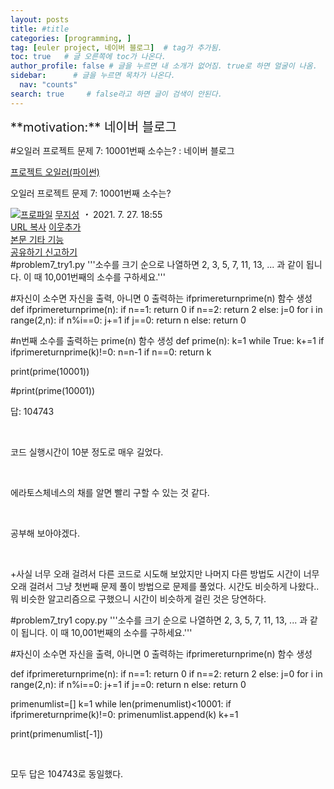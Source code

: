 ```yaml
---
layout: posts
title: #title
categories: [programming, ]
tag: [euler project, 네이버 블로그]  # tag가 추가됨.
toc: true   # 글 오른쪽에 toc가 나온다.
author_profile: false # 글을 누르면 내 소개가 없어짐. true로 하면 얼굴이 나옴.
sidebar:      # 글을 누르면 목차가 나온다.
  nav: "counts" 
search: true     # false라고 하면 글이 검색이 안된다.
---
```


<div class="notice--info" markdown="1" style='font-size: 20px'>
**motivation:** 네이버 블로그 
</div>



#오일러 프로젝트 문제 7: 10001번째 소수는? : 네이버 블로그
<div class="wrap_rabbit pcol2 _param(1) _postViewArea222447583446" id="post-view222447583446">
<!-- Rabbit HTML --><div class="se-viewer se-theme-default" lang="ko-KR">
<!-- SE_DOC_HEADER_START -->
<div class="se-component se-documentTitle se-l-default" id="SE-2c6c839a-4f6e-4866-b9eb-31861e909917">
<div class="se-component-content">
<div class="se-section se-section-documentTitle se-l-default se-section-align-left">
<!-- -->
<div class="blog2_series">
<a class="pcol2" href="/PostList.naver?blogId=wys000112&amp;categoryNo=10&amp;from=postList" onclick="nclk_v2(this,'pst.category','','');">프로젝트 오일러(파이썬)</a>
</div>
<div class="pcol1">
<!-- -->
<div class="se-module se-module-text se-title-text">
<p class="se-text-paragraph se-text-paragraph-align-" id="SE-361afae5-d33b-479a-a33f-4773171a9720" style=""><span class="se-fs- se-ff-" id="SE-b7c6d73f-08f9-4216-9aa4-c0bfef95bb20" style=""><!-- -->오일러 프로젝트 문제 7: 10001번째 소수는?<!-- --></span></p> </div>
<!-- -->
</div>
<div class="blog2_container">
<span class="writer">
<span class="area_profile"><a class="link" href="https://blog.naver.com/wys000112" onclick="nclk_v2(this,'pst.profile','','');" target="_top"><img alt="프로파일" class="img" src="https://blogpfthumb-phinf.pstatic.net/MjAyMjA1MjVfMTA0/MDAxNjUzNDcxMTU4NTkw.MKx5XZzKhkVnSwLw5O1NM-J45hdDNIrADB_V9VVQBOAg.OkL09v5VWJCO9xIBu4VTEzVASngUXGDvkf4D_exCZsEg.PNG.wys000112/%EB%AC%B4%EC%A7%80%EC%84%B1.png/%25EB%25AC%25B4%25EC%25A7%2580%25EC%2584%25B1.png?type=s1"/></a></span>
<span class="nick"><a class="link pcol2" href="https://blog.naver.com/wys000112" onclick="nclk_v2(this,'pst.username','','');" target="_top">무지성</a></span>
</span>
<i class="dot"> ・ </i>
<span class="se_publishDate pcol2">2021. 7. 27. 18:55</span>
</div>
<div class="blog2_post_function">
<a class="url pcol2 _setClipboard _returnFalse _se3copybtn _transPosition" href="#" id="copyBtn_222447583446" style="cursor:pointer;" title="https://blog.naver.com/wys000112/222447583446">URL 복사</a>
<a class="btn_buddy btn_addbuddy pcol2 _buddy_popup_btn _returnFalse" href="#" onclick="nclk_v2(this,'pst.addnei','','');"><i class="ico"></i> 이웃추가<i class="aline"></i></a>
<div class="overflow_menu">
<a area-expanded="false" area-haspopup="true" class="btn_overflow_menu _open_overflowmenu pcol2 _param(222447583446) _returnFalse" href="#" role="button"><span class="blind">본문 기타 기능</span></a>
<div area-hidden="true" class="lyr_overflow_menu" id="overflowmenu-222447583446">
<a class="naver-splugin btn_splugin share _title_share" data-canonical-url="https://blog.naver.com/wys000112/222447583446" data-likecontentsid="wys000112_222447583446" data-likeserviceid="BLOG" data-logdomain="https://proxy.blog.naver.com/spi/v1/api/shareLog" data-me-display="off" data-oninitialize="splugin_oninitialize(1);" data-option="{baseElement:'_title_spiButton', layerPosition:'outside-bottom', align:'right', marginLeft:0, marginTop:4}" data-style="unity" data-url="https://blog.naver.com/wys000112/222447583446" href="#" id="_title_spiButton" onclick="return false;">
                   공유하기
                <span class="ico_share _title_share_icon"></span>
</a>
<a class="_report _param(https://srp2.naver.com/report?svc=BLG&amp;exit=close&amp;ctype=AA01&amp;cwriterenc=k7w7hKmnnFZy0oe5fteSDGx%2B%2BHJsNcysaIIQUJgep4Y%3D&amp;ctitle=%EC%98%A4%EC%9D%BC%EB%9F%AC%20%ED%94%84%EB%A1%9C%EC%A0%9D%ED%8A%B8%20%EB%AC%B8%EC%A0%9C%207%3A%2010001%EB%B2%88%EC%A7%B8%20%EC%86%8C%EC%88%98%EB%8A%94%3F&amp;cwriter=wys0*****&amp;dark=disable&amp;memtype=Y&amp;env=pc&amp;cnickname=wys0*****&amp;vsvc=BLG&amp;cid=wys000112%40%4051896191%40%40mylog%40%40222447583446) _returnFalse" href="#">신고하기<span class="ico_report"></span></a>
</div>
</div>
<input alt="url" class="copyTargetUrl" style="display:none;" title="URL 복사" type="text" value="https://blog.naver.com/wys000112/222447583446"/>
</div>
<!-- -->
</div>
</div>
</div>
<!-- B2C 상품 -->
<!-- _BLOG_CONTENTS_HEADER_TAIL -->
<!-- SE_DOC_HEADER_END -->
<div class="se-main-container">
<div class="se-component se-code se-l-code_stripe" id="SE-191291b0-7481-4c1b-b7eb-2a8ed0275351">
<div class="se-component-content">
<div class="se-section se-section-code se-l-code_stripe">
<div class="se-module se-module-code se-fs-fs13">
<div class="se-code-source">
<div class="__se_code_view language-javascript">#problem7_try1.py
'''소수를 크기 순으로 나열하면 2, 3, 5, 7, 11, 13, ... 과 같이 됩니다.
이 때 10,001번째의 소수를 구하세요.'''

#자신이 소수면 자신을 출력, 아니면 0 출력하는 ifprimereturnprime(n) 함수 생성
def ifprimereturnprime(n):
    if n==1: return 0
    if n==2: return 2
    else:
        j=0
        for i in range(2,n):
            if n%i==0: j+=1
        if j==0: return n
        else: return 0


#n번째 소수를 출력하는 prime(n) 함수 생성
def prime(n):
    k=1
    while True:
        k+=1
        if ifprimereturnprime(k)!=0:
            n=n-1
        if n==0: return k

print(prime(10001))

#print(prime(10001))</div>
</div>
</div>
</div>
</div>
<script class="__se_module_data" data-module='{"type":"v2_code", "id" : "SE-191291b0-7481-4c1b-b7eb-2a8ed0275351"}' type="text/data"></script>
</div> <div class="se-component se-text se-l-default" id="SE-5ce12929-4f03-4ffd-b9fd-4278e10d5b3f">
<div class="se-component-content">
<div class="se-section se-section-text se-l-default">
<div class="se-module se-module-text">
<!-- SE-TEXT { --><p class="se-text-paragraph se-text-paragraph-align-" id="SE-5e379533-2675-4502-966d-758b7bf7afb3" style=""><span class="se-fs- se-ff-" id="SE-f2fcd75b-5785-491f-b4ca-3ca5bc7dd569" style="">답: 104743</span></p><!-- } SE-TEXT --><!-- SE-TEXT { --><p class="se-text-paragraph se-text-paragraph-align-" id="SE-2dd913b0-77a5-4cd9-96b0-c9bb5763ad34" style=""><span class="se-fs- se-ff-" id="SE-fec04b1b-33bd-4359-9347-4b1a05ead7ae" style="">​</span></p><!-- } SE-TEXT --><!-- SE-TEXT { --><p class="se-text-paragraph se-text-paragraph-align-" id="SE-0c801081-101c-43bf-a45e-494fe229777d" style=""><span class="se-fs- se-ff-" id="SE-2f86b1d6-be0a-4a37-a3e4-8e07f589c57f" style="">코드 실행시간이 10분 정도로 매우 길었다.</span></p><!-- } SE-TEXT --><!-- SE-TEXT { --><p class="se-text-paragraph se-text-paragraph-align-" id="SE-24e6db12-1792-4e19-860d-5f760e0269cc" style=""><span class="se-fs- se-ff-" id="SE-2490ea27-9e1c-4481-a13e-5ebcfada613b" style="">​</span></p><!-- } SE-TEXT --><!-- SE-TEXT { --><p class="se-text-paragraph se-text-paragraph-align-" id="SE-7beef4d2-a97d-4ff5-ac50-174f0abed85c" style=""><span class="se-fs- se-ff-" id="SE-b78111e1-6131-4d49-ad3e-6790a50af8e6" style="">에라토스체네스의 채를 알면 빨리 구할 수 있는 것 같다.</span></p><!-- } SE-TEXT --><!-- SE-TEXT { --><p class="se-text-paragraph se-text-paragraph-align-" id="SE-e9681989-b653-4904-ba3a-46b5e0008775" style=""><span class="se-fs- se-ff-" id="SE-e92bae04-6e04-4f0c-bde1-bdead9948977" style="">​</span></p><!-- } SE-TEXT --><!-- SE-TEXT { --><p class="se-text-paragraph se-text-paragraph-align-" id="SE-26627429-74a3-4321-abc1-3d99a93eea57" style=""><span class="se-fs- se-ff-" id="SE-a8813e5d-26c4-4c15-83e4-94bc3e5a174e" style="">공부해 보아야겠다.</span></p><!-- } SE-TEXT --><!-- SE-TEXT { --><p class="se-text-paragraph se-text-paragraph-align-" id="SE-57a821ed-427f-445a-bc01-cc9ce2be2aff" style=""><span class="se-fs- se-ff-" id="SE-57122743-c776-47f3-838f-d2c2125e2182" style="">​</span></p><!-- } SE-TEXT --><!-- SE-TEXT { --><p class="se-text-paragraph se-text-paragraph-align-" id="SE-1ae2c689-6d6a-4ccd-abd2-24d2b028ca61" style=""><span class="se-fs- se-ff-" id="SE-da3d3967-cce0-4df1-b0a6-e169ac25e7dd" style="">+사실 너무 오래 걸려서 다른 코드로 시도해 보았지만 나머지 다른 방법도 시간이 너무 오래 걸려서 그냥 첫번째 문제 풀이 방법으로 문제를 풀었다. 시간도 비슷하게 나왔다..뭐 비슷한 알고리즘으로 구했으니 시간이 비슷하게 걸린 것은 당연하다.</span></p><!-- } SE-TEXT -->
</div>
</div>
</div>
</div> <div class="se-component se-code se-l-code_stripe" id="SE-1b4080d1-7da6-4cc7-a78a-58c42e916476">
<div class="se-component-content">
<div class="se-section se-section-code se-l-code_stripe">
<div class="se-module se-module-code se-fs-fs13">
<div class="se-code-source">
<div class="__se_code_view language-javascript">#problem7_try1 copy.py
'''소수를 크기 순으로 나열하면 2, 3, 5, 7, 11, 13, ... 과 같이 됩니다.
이 때 10,001번째의 소수를 구하세요.'''

#자신이 소수면 자신을 출력, 아니면 0 출력하는 ifprimereturnprime(n) 함수 생성

def ifprimereturnprime(n):
    if n==1: return 0
    if n==2: return 2
    else:
        j=0
        for i in range(2,n):
            if n%i==0: j+=1
        if j==0: return n
        else: return 0

primenumlist=[]
k=1
while len(primenumlist)&lt;10001:
    if ifprimereturnprime(k)!=0:
        primenumlist.append(k)
    k+=1
    
print(primenumlist[-1])</div>
</div>
</div>
</div>
</div>
<script class="__se_module_data" data-module='{"type":"v2_code", "id" : "SE-1b4080d1-7da6-4cc7-a78a-58c42e916476"}' type="text/data"></script>
</div> <div class="se-component se-text se-l-default" id="SE-78833c1a-1874-49d6-a402-8e9fe8d34820">
<div class="se-component-content">
<div class="se-section se-section-text se-l-default">
<div class="se-module se-module-text">
<!-- SE-TEXT { --><p class="se-text-paragraph se-text-paragraph-align-" id="SE-e497dfb3-e6c0-4047-9547-657a7ceed517" style=""><span class="se-fs- se-ff-" id="SE-6d765482-a91b-4c87-bfa6-7e1e26442ac4" style="">​</span></p><!-- } SE-TEXT --><!-- SE-TEXT { --><p class="se-text-paragraph se-text-paragraph-align-" id="SE-65416780-512c-42b8-899c-dde796fff1ae" style=""><span class="se-fs- se-ff-" id="SE-49b5f201-e95f-4b40-b947-7947a5d98057" style="">모두 답은 104743로  동일했다.</span></p><!-- } SE-TEXT -->
</div>
</div>
</div>
</div> </div>
</div>
</div>